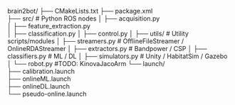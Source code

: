 brain2bot/
├── CMakeLists.txt
├── package.xml  
├── src/                  # Python ROS nodes
│   ├── acquisition.py  
│   ├── feature_extraction.py  
│   ├── classification.py
│   ├── control.py
│   ├── utils/            # Utility scripts/modules
│       ├── streamers.py    # OfflineFileStreamer / OnlineRDAStreamer
│       ├── extractors.py   # Bandpower / CSP
│       ├── classifiers.py  # ML / DL
│       ├── simulators.py   # Unity / HabitatSim / Gazebo
│       └── robot.py        #TODO: KinovaJacoArm
└── launch/  
    ├── calibration.launch  
    ├── onlineML.launch  
    ├── onlineDL.launch  
    └── pseudo-online.launch  
